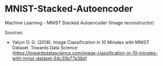 # MNIST-Stacked-Autoencoder
Machine Learning - MNIST Stacked Autoencoder (Image reconstructor)

Sources: 
- Yalçın O. G. (2018). Image Classification in 10 Minutes with MNIST Dataset. Towards Data Science (https://towardsdatascience.com/image-classification-in-10-minutes-with-mnist-dataset-54c35b77a38d)

